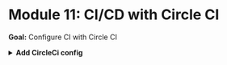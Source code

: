 # Module 11: CI/CD with Circle CI

**Goal:** Configure CI with Circle CI

<details>
<summary><b>Add CircleCi config</b></summary><p>

1. Add a folder called `.circleci` at the project root.

2. Add a file called `config.yml` in this new `.circleci` folder and paste the following into it.

```yml
version: 2.1
orbs:
  node: circleci/node@1.1

jobs:
  integration-test:
    docker:
      - image: circleci/node
    steps:
      - checkout
      - node/with-cache:
          steps:
            - run: npm ci
            - run: npm run test # run our integration tests
  deploy:
    docker:
      - image: circleci/node
    steps:
      - checkout
      - node/with-cache:
          steps:
            - run: npx sls deploy
  acceptance-test:
    docker:
      - image: circleci/node
    steps:
      - checkout
      - node/with-cache:
          steps:
            - run: npm run acceptance

workflows:
   version: 2
   dev:
     jobs:
       - integration-test
       - deploy:
          requires:
            - integration-test
       - acceptance-test:
          requires:
            - deploy
```

Commit and push the change to your repo and watch the build kick off.

And if everything goes well, it should complete successfully.

![](/images/mod11-001.png)

</p></details>
